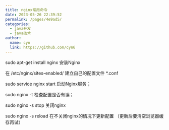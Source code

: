 ```yaml
---
title: nginx常用命令
date: 2023-05-26 22:39:52
permalink: /pages/4e9ad5/
categories:
  - java开发
  - java技术
author: 
  name: cyn
  link: https://github.com/cyn6
---
```

sudo apt-get install nginx 安装Nginx

在 /etc/nginx/sites-enabled/ 建立自己的配置文件 *.conf  

sudo service nginx start 启动Nginx服务；

sudo nginx -t 检查配置是否有误；

sudo nginx -s stop 关闭nginx

sudo nginx -s reload 在不关闭nginx的情况下更新配置 （更新后要清空浏览器缓存再试）



